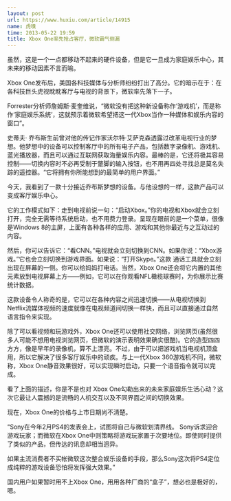 ```yaml
---
layout: post
url: https://www.huxiu.com/article/14915
name: 虎嗅
time: 2013-05-22 19:59
title: Xbox One率先抢占客厅，微软霸气侧漏
---
```

虽然，这是一个一点都移动不起来的硬件设备，但是它一旦成为家庭娱乐中心，其未来的移动因素不言而喻。

Xbox One发布后，美国各科技媒体与分析师纷纷打出了高分。它的暗示在于：在各科技巨头虎视眈眈客厅与电视的背景下，微软率先落下一子。

Forrester分析师詹姆斯·麦奎维说，“微软没有把这种新设备称作‘游戏机’，而是称作‘家庭娱乐系统’，这就预示着微软希望把这一代Xbox当作一种媒体和娱乐内容的窗口”。

史蒂夫· 乔布斯生前曾对他的传记作家沃尔特·艾萨克森透露过改革电视行业的梦想。他梦想中的设备可以控制客厅中的所有电子产品，包括数字录像机、游戏机、蓝光播放器，而且可以通过互联网获取海量娱乐内容。最棒的是，它还将极其容易控制——切换内容时不必再受制于蹩脚的输入按钮，也不用再四处寻找总是莫名失踪的遥控器。“它将拥有你所能想到的最简单的用户界面。”

今天，我看到了一款十分接近乔布斯梦想的设备。与他设想的一样，这款产品可以变成客厅娱乐中心。

它的工作模式如下：走到电视前说一句：“启动Xbox。”你的电视和Xbox就会立刻打开，完全无需等待系统启动，也不用费力登录。呈现在眼前的是一个菜单，很像是Windows 8的主屏，上面有各种各样的应用、游戏和其他你最近与之互动过的内容。

然后，你可以告诉它：“看CNN。”电视就会立刻切换到CNN。如果你说：“Xbox游戏。”它也会立刻切换到游戏界面。如果说：“打开Skype。”这款 通话工具就会立刻出现在屏幕的一侧。你可以给妈妈打电话。当然，Xbox One还会将它内置的其他元素放到电视屏幕上方——例如，它可以在你观看NFL橄榄球赛时，为你展示比赛统计数据。

这款设备令人称奇的是，它可以在各种内容之间迅速切换——从电视切换到Netflix流媒体视频的速度就像在电视频道间切换一样快，而且可以直接通过自然语言指令来实现。

除了可以看视频和玩游戏外，Xbox One还可以使用社交网络，浏览网页(虽然很多人可能不想用电视浏览网页，但微软的演示表明效果确实很酷)。它的造型四四方方，像是早年的录像机，算不上漂亮。不过，由于可以把游戏机当电视机顶盒用，所以它解决了很多客厅娱乐中的顽疾。与上一代Xbox 360游戏机不同，微软称，Xbox One静音效果很好，可以实现瞬时启动，只要一个语音指令就可以完成。

看了上面的描述，你是不是也对 Xbox One勾勒出来的未来家庭娱乐生活心动？这次它最让人震撼的是流畅的人机交互以及不同界面之间的切换效果。

现在，Xbox One的价格与上市日期尚不清楚。

“Sony在今年2月PS4的发表会上，试图将自己与微软划清界线。 Sony诉求迎合游戏玩家；而微软在Xbox One中则策略将游戏玩家置于次要地位。即使同时提供了类似的产品，但传达的讯息却相当迥异。

如果主流消费者不买帐微软这次整合娱乐设备的手段，那么Sony这次将PS4定位成纯粹的游戏设备恐怕将发挥强大效果。”

国内用户如果暂时用不上Xbox One，用用各种厂商的“盒子”，想必也是极好的，嗯。


